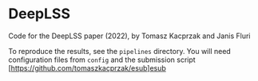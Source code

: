 # DeepLSS
Code for the DeepLSS  paper (2022), by Tomasz Kacprzak and Janis Fluri


To reproduce the results, see the `pipelines` directory.
You will need configuration files from `config` and the submission script [https://github.com/tomaszkacprzak/esub]esub
